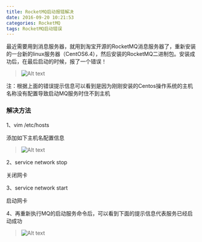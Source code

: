 ```yaml
---
title: RocketMQ启动报错解决
date: 2016-09-20 10:21:53
categories: RocketMQ
tags: RocketMQ启动错误
---
```

最近需要用到消息服务器，就用到淘宝开源的RocketMQ消息服务器了，重新安装的一台新的linux服务器（CentOS6.4），然后安装的RocketMQ二进制包。安装成功后，在最后启动的时候，报了一个错误！

>![Alt text](http://soujava.com/images/rocketMQ1.png)

注：根据上面的错误提示信息可以看到是因为刚刚安装的Centos操作系统的主机名称没有配置导致启动MQ服务时住不到主机

### 解决方法

1、vim /etc/hosts   
	
添加如下主机名配置信息

>![Alt text](http://soujava.com/images/rocketMQ2.png)

2、service network stop  

关闭网卡

3、service network start  

启动网卡

4、再重新执行MQ的启动服务命令后，可以看到下面的提示信息代表服务已经启动成功

>![Alt text](http://soujava.com/images/rocketMQ3.png)

